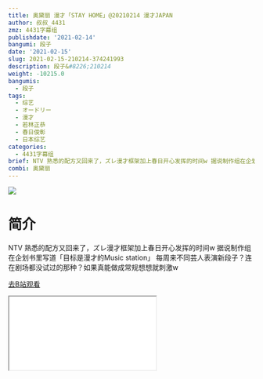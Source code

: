 ```yaml
---
title: 奥黛丽 漫才「STAY HOME」@20210214 漫才JAPAN
author: 叔叔_4431
zmz: 4431字幕组
publishdate: '2021-02-14'
bangumi: 段子
date: '2021-02-15'
slug: 2021-02-15-210214-374241993
description: 段子&#8226;210214
weight: -10215.0
bangumis:
  - 段子
tags:
  - 综艺
  - オードリー
  - 漫才
  - 若林正恭
  - 春日俊彰
  - 日本综艺
categories:
  - 4431字幕组
brief: NTV 熟悉的配方又回来了，ズレ漫才框架加上春日开心发挥的时间w 据说制作组在企划书里写道「目标是漫才的Music station」 每周来不同芸人表演新段子？连在剧场都没试过的那种？如果真能做成常规想想就刺激w
combi: 奥黛丽
---
```

![](https://raw.githubusercontent.com/tcgriffith/owaraisite/master/static/tmpimg/d8ca29e70f6dbcf352727a80d4d174af2e2b5f33.jpg.480.jpg)
# 简介  
NTV
熟悉的配方又回来了，ズレ漫才框架加上春日开心发挥的时间w
据说制作组在企划书里写道「目标是漫才的Music station」
每周来不同芸人表演新段子？连在剧场都没试过的那种？如果真能做成常规想想就刺激w  

[去B站观看](https://www.bilibili.com/video/av374241993/)
<div class ="resp-container"><iframe class="testiframe" src="//player.bilibili.com/player.html?aid=374241993"", scrolling="no", allowfullscreen="true" > </iframe></div> 
